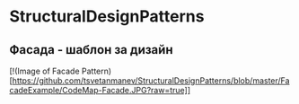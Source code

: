 # StructuralDesignPatterns

## Фасада - шаблон за дизайн

[!(Image of Facade Pattern)[https://github.com/tsvetanmanev/StructuralDesignPatterns/blob/master/FacadeExample/CodeMap-Facade.JPG?raw=true]]

